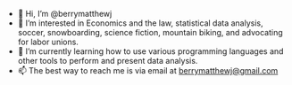 - 👋 Hi, I’m @berrymatthewj
- 👀 I’m interested in Economics and the law, statistical data analysis, soccer, snowboarding, science fiction, mountain biking, and advocating for labor unions.
- 🌱 I’m currently learning how to use various programming languages and other tools to perform and present data analysis.
- 📫 The best way to reach me is via email at berrymatthewj@gmail.com


